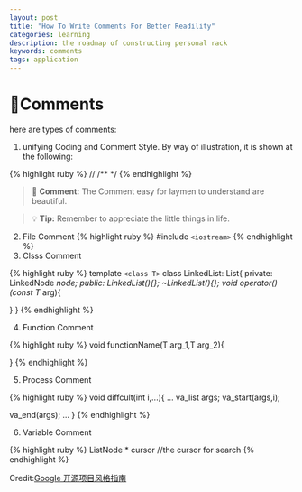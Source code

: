 ```yaml
---
layout: post
title: "How To Write Comments For Better Readility"
categories: learning
description: the roadmap of constructing personal rack
keywords: comments
tags: application
---
```

# 📝Comments

here are types of comments:

<!--more-->

1. unifying Coding and Comment Style. By way of illustration, it is shown at the following:

{% highlight ruby %}
//
/** */
{% endhighlight %}

> 📝 **Comment:** The Comment easy for laymen to understand are beautiful.

> 💡 **Tip:** Remember to appreciate the little things in life.

2. File Comment
   {% highlight ruby %}
   #include `<iostream>`
   {% endhighlight %}
3. Clsss Comment

{% highlight ruby %}
template `<class T>`
class LinkedList: List{
  private:
  LinkedNode *node;
  public:
  LinkedList(){};
  ~LinkedList(){};
  void operator()(const T* arg){

  }
}
{% endhighlight %}

4. Function Comment

{% highlight ruby %}
void functionName(T arg_1,T arg_2){

}
{% endhighlight %}

5. Process Comment

{% highlight ruby %}
void diffcult(int i,...){
  ...
  va_list args;
  va_start(args,i);

  va_end(args);
  ...
}
{% endhighlight %}

6. Variable Comment

{% highlight ruby %}
ListNode * cursor //the cursor for search
{% endhighlight %}

Credit:[Google 开源项目风格指南][googleStyleGuideZh]

[googleStyleGuideZh]: =https://zh-google-styleguide.readthedocs.io/en/latest/google-cpp-styleguide/
